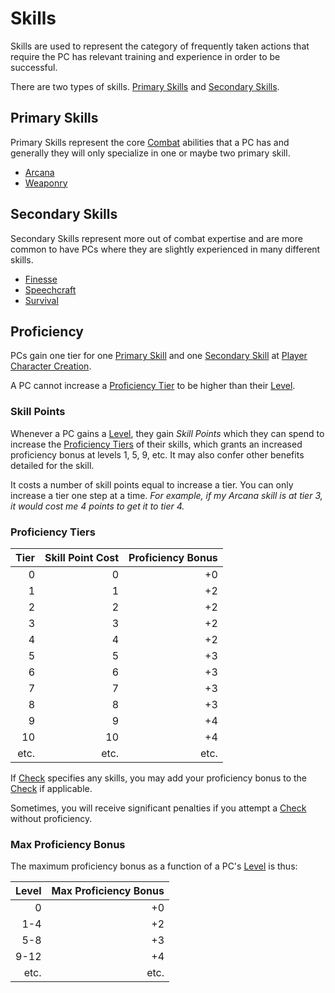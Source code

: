 # Skills

Skills are used to represent the category of frequently taken actions that require the PC has relevant training and experience in order to be successful.

There are two types of skills. [Primary Skills](Skills.md#Primary%20Skills) and [Secondary Skills](Skills.md#Secondary%20Skills).

## Primary Skills

Primary Skills represent the core [Combat](../../Game%20Procedures/Combat/Combat.md) abilities that a PC has and generally they will only specialize in one or maybe two primary skill.

- [Arcana](Primary%20Skills/Arcana.md)
- [Weaponry](Primary%20Skills/Weaponry.md)

## Secondary Skills

Secondary Skills represent more out of combat expertise and are more common to have PCs where they are slightly experienced in many different skills.

- [Finesse](Secondary%20Skills/Finesse.md)
- [Speechcraft](Secondary%20Skills/Speechcraft.md)
- [Survival](Secondary%20Skills/Survival.md)

## Proficiency

PCs gain one tier for one [Primary Skill](Skills.md#Primary%20Skills) and one [Secondary Skill](Skills.md#Secondary%20Skills) at [Player Character Creation](../../Character%20Creation/Player%20Character%20Creation.md).

A PC cannot increase a [Proficiency Tier](Skills.md#Proficiency%20Tiers) to be higher than their [Level](../Progression/Level.md).

### Skill Points

Whenever a PC gains a [Level](../Progression/Level.md), they gain *Skill Points* which they can spend to increase the [Proficiency Tiers](Skills.md#Proficiency%20Tiers) of their skills, which grants an increased proficiency bonus at levels 1, 5, 9, etc. It may also confer other benefits detailed for the skill.

It costs a number of skill points equal to increase a tier. You can only increase a tier one step at a time. *For example, if my Arcana skill is at tier 3, it would cost me 4 points to get it to tier 4.*

### Proficiency Tiers

| Tier | Skill Point Cost | Proficiency Bonus |
| ---: | ---------------: | ----------------: |
|    0 |                0 |                +0 |
|    1 |                1 |                +2 |
|    2 |                2 |                +2 |
|    3 |                3 |                +2 |
|    4 |                4 |                +2 |
|    5 |                5 |                +3 |
|    6 |                6 |                +3 |
|    7 |                7 |                +3 |
|    8 |                8 |                +3 |
|    9 |                9 |                +4 |
|   10 |               10 |                +4 |
| etc. |             etc. |              etc. |

If [Check](../../Game%20Procedures/Core%20Procedures/Check.md) specifies any skills, you may add your proficiency bonus to the [Check](../../Game%20Procedures/Core%20Procedures/Check.md) if applicable.

Sometimes, you will receive significant penalties if you attempt a [Check](../../Game%20Procedures/Core%20Procedures/Check.md) without proficiency.

### Max Proficiency Bonus

The maximum proficiency bonus as a function of a PC's [Level](../Progression/Level.md) is thus:

| Level | Max Proficiency Bonus |
| ----: | --------------------: |
|     0 |                    +0 |
|   1-4 |                    +2 |
|   5-8 |                    +3 |
|  9-12 |                    +4 |
|  etc. |                  etc. |
